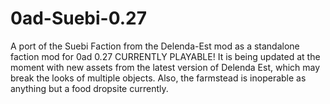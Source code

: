 # 0ad-Suebi-0.27
A port of the Suebi Faction from the Delenda-Est mod as a standalone faction mod for 0ad 0.27
CURRENTLY PLAYABLE!  It is being updated at the moment with new assets from the latest version of Delenda Est, which may break the looks of multiple objects.  Also, the farmstead is inoperable as anything but a food dropsite currently.